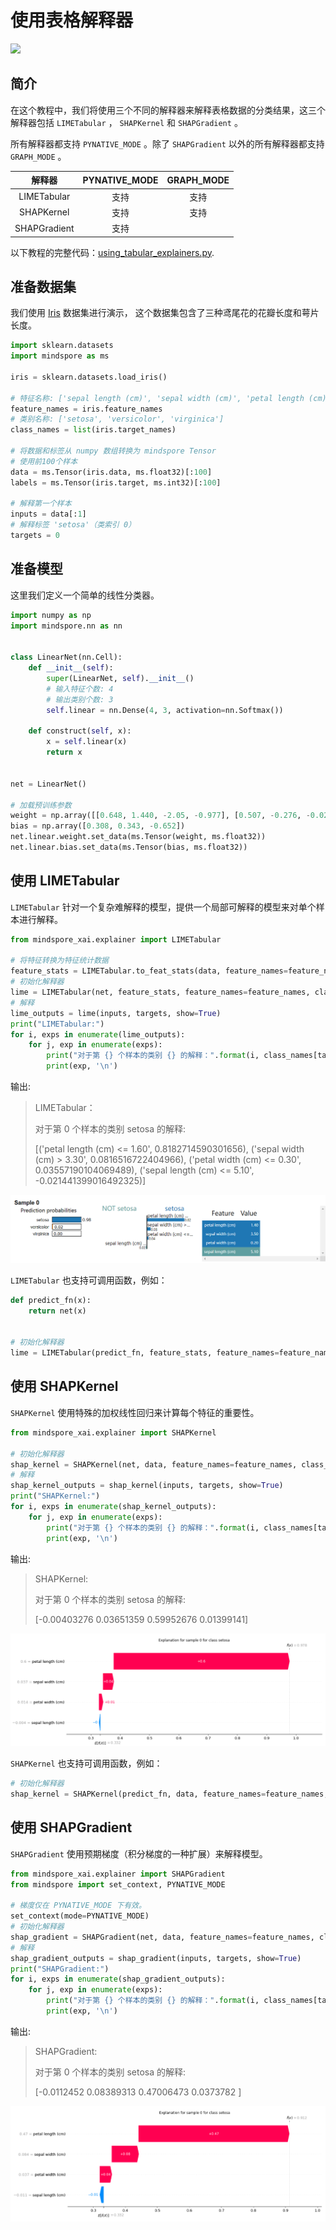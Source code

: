# 使用表格解释器

<a href="https://gitee.com/mindspore/docs/blob/master/docs/xai/docs/source_zh_cn/using_tabular_explainers.md" target="_blank"><img src="https://mindspore-website.obs.cn-north-4.myhuaweicloud.com/website-images/master/resource/_static/logo_source.png"></a>

## 简介

在这个教程中，我们将使用三个不同的解释器来解释表格数据的分类结果，这三个解释器包括 `LIMETabular` ，
 `SHAPKernel` 和 `SHAPGradient` 。

所有解释器都支持 `PYNATIVE_MODE` 。除了 `SHAPGradient` 以外的所有解释器都支持 `GRAPH_MODE` 。

|     解释器      |  PYNATIVE_MODE  | GRAPH_MODE |
|:------------:|:---------------:|:----------:|
| LIMETabular  |       支持        |     支持     |
|  SHAPKernel  |       支持        |     支持     |
| SHAPGradient |       支持        |  <blank>   |

以下教程的完整代码：[using_tabular_explainers.py](https://gitee.com/mindspore/xai/blob/master/examples/using_tabular_explainers.py).

## 准备数据集

我们使用 [Iris](https://scikit-learn.org/stable/auto_examples/datasets/plot_iris_dataset.html) 数据集进行演示，
这个数据集包含了三种鸢尾花的花瓣长度和萼片长度。

```python
import sklearn.datasets
import mindspore as ms

iris = sklearn.datasets.load_iris()

# 特征名称: ['sepal length (cm)', 'sepal width (cm)', 'petal length (cm)', 'petal width (cm)']
feature_names = iris.feature_names
# 类别名称: ['setosa', 'versicolor', 'virginica']
class_names = list(iris.target_names)

# 将数据和标签从 numpy 数组转换为 mindspore Tensor
# 使用前100个样本
data = ms.Tensor(iris.data, ms.float32)[:100]
labels = ms.Tensor(iris.target, ms.int32)[:100]

# 解释第一个样本
inputs = data[:1]
# 解释标签 'setosa'（类索引 0）
targets = 0
```

## 准备模型

这里我们定义一个简单的线性分类器。

```python
import numpy as np
import mindspore.nn as nn


class LinearNet(nn.Cell):
    def __init__(self):
        super(LinearNet, self).__init__()
        # 输入特征个数: 4
        # 输出类别个数: 3
        self.linear = nn.Dense(4, 3, activation=nn.Softmax())

    def construct(self, x):
        x = self.linear(x)
        return x


net = LinearNet()

# 加载预训练参数
weight = np.array([[0.648, 1.440, -2.05, -0.977], [0.507, -0.276, -0.028, -0.626], [-1.125, -1.183, 2.099, 1.605]])
bias = np.array([0.308, 0.343, -0.652])
net.linear.weight.set_data(ms.Tensor(weight, ms.float32))
net.linear.bias.set_data(ms.Tensor(bias, ms.float32))
```

## 使用 LIMETabular

`LIMETabular` 针对一个复杂难解释的模型，提供一个局部可解释的模型来对单个样本进行解释。

```python
from mindspore_xai.explainer import LIMETabular

# 将特征转换为特征统计数据
feature_stats = LIMETabular.to_feat_stats(data, feature_names=feature_names)
# 初始化解释器
lime = LIMETabular(net, feature_stats, feature_names=feature_names, class_names=class_names)
# 解释
lime_outputs = lime(inputs, targets, show=True)
print("LIMETabular:")
for i, exps in enumerate(lime_outputs):
    for j, exp in enumerate(exps):
        print("对于第 {} 个样本的类别 {} 的解释：".format(i, class_names[targets]))
        print(exp, '\n')
```

输出:
> LIMETabular：
>
> 对于第 0 个样本的类别 setosa 的解释:
>
> [('petal length (cm) <= 1.60', 0.8182714590301656),
> ('sepal width (cm) > 3.30', 0.0816516722404966), ('petal width (cm) <= 0.30', 0.03557190104069489),
> ('sepal length (cm) <= 5.10', -0.021441399016492325)]

![lime_tabular](./images/lime_tabular.png)

`LIMETabular` 也支持可调用函数，例如：

```python
def predict_fn(x):
    return net(x)


# 初始化解释器
lime = LIMETabular(predict_fn, feature_stats, feature_names=feature_names, class_names=class_names)
```

## 使用 SHAPKernel

`SHAPKernel` 使用特殊的加权线性回归来计算每个特征的重要性。

```python
from mindspore_xai.explainer import SHAPKernel

# 初始化解释器
shap_kernel = SHAPKernel(net, data, feature_names=feature_names, class_names=class_names)
# 解释
shap_kernel_outputs = shap_kernel(inputs, targets, show=True)
print("SHAPKernel:")
for i, exps in enumerate(shap_kernel_outputs):
    for j, exp in enumerate(exps):
        print("对于第 {} 个样本的类别 {} 的解释：".format(i, class_names[targets]))
        print(exp, '\n')
```

输出:
> SHAPKernel:
>
> 对于第 0 个样本的类别 setosa 的解释:
>
> [-0.00403276  0.03651359  0.59952676  0.01399141]

![shap_kernel](./images/shap_kernel.png)

`SHAPKernel` 也支持可调用函数，例如：

```python
# 初始化解释器
shap_kernel = SHAPKernel(predict_fn, data, feature_names=feature_names, class_names=class_names)
```

## 使用 SHAPGradient

`SHAPGradient` 使用预期梯度（积分梯度的一种扩展）来解释模型。

```python
from mindspore_xai.explainer import SHAPGradient
from mindspore import set_context, PYNATIVE_MODE

# 梯度仅在 PYNATIVE_MODE 下有效。
set_context(mode=PYNATIVE_MODE)
# 初始化解释器
shap_gradient = SHAPGradient(net, data, feature_names=feature_names, class_names=class_names)
# 解释
shap_gradient_outputs = shap_gradient(inputs, targets, show=True)
print("SHAPGradient:")
for i, exps in enumerate(shap_gradient_outputs):
    for j, exp in enumerate(exps):
        print("对于第 {} 个样本的类别 {} 的解释：".format(i, class_names[targets]))
        print(exp, '\n')
```

输出:

> SHAPGradient:
>
> 对于第 0 个样本的类别 setosa 的解释:
>
> [-0.0112452   0.08389313  0.47006473  0.0373782 ]

![shap_gradient](./images/shap_gradient.png)
